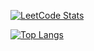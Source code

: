 [![LeetCode Stats](https://leetcard.jacoblin.cool/art22m?theme=dark&ext=heatmap&hide=ranking)](https://leetcode.com/art22m/) 

[![Top Langs](https://github-readme-stats.vercel.app/api/top-langs/?username=art22m&langs_count=5&theme=onedark&hide=CMake,Makefile&count_private=true&card_width=500&bg_color=101010&border_color=404040&title_color=EFEFEF&text_color=54A253)](https://www.youtube.com/watch?v=CdmhI7piJ28)


<!--
**art22m/art22m** is a ✨ _special_ ✨ repository because its `README.md` (this file) appears on your GitHub profile.
[![Code Wars](https://www.codewars.com/users/art22m/badges/micro)](https://www.codewars.com/users/art22m)
Here are some ideas to get you started:

- 🔭 I’m currently working on ...
- 🌱 I’m currently learning ...
- 👯 I’m looking to collaborate on ...
- 🤔 I’m looking for help with ...
- 💬 Ask me about ...
- 📫 How to reach me: ...
- 😄 Pronouns: ...
- ⚡ Fun fact: ...
-->
